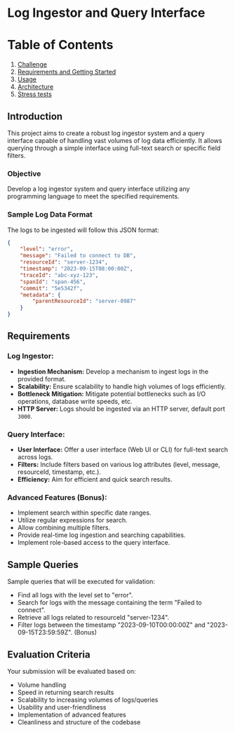 # Log Ingestor and Query Interface


# Table of Contents

1. [Challenge](./path/to/README.md)
2. [Requirements and Getting Started](./path/to/doc/README.md#requirements-and-getting-started)
3. [Usage](./path/to/doc/README.md#usage)
4. [Architecture](./path/to/doc/README.md#architecture)
5. [Stress tests](./path/to/doc/README.md#stress-tests)



## Introduction

This project aims to create a robust log ingestor system and a query interface capable of handling vast volumes of log data efficiently. It allows querying through a simple interface using full-text search or specific field filters.

### Objective

Develop a log ingestor system and query interface utilizing any programming language to meet the specified requirements.

### Sample Log Data Format

The logs to be ingested will follow this JSON format:

```json
{
	"level": "error",
	"message": "Failed to connect to DB",
    "resourceId": "server-1234",
	"timestamp": "2023-09-15T08:00:00Z",
	"traceId": "abc-xyz-123",
    "spanId": "span-456",
    "commit": "5e5342f",
    "metadata": {
        "parentResourceId": "server-0987"
    }
}
```

## Requirements

### Log Ingestor:

- **Ingestion Mechanism:** Develop a mechanism to ingest logs in the provided format.
- **Scalability:** Ensure scalability to handle high volumes of logs efficiently.
- **Bottleneck Mitigation:** Mitigate potential bottlenecks such as I/O operations, database write speeds, etc.
- **HTTP Server:** Logs should be ingested via an HTTP server, default port `3000`.

### Query Interface:

- **User Interface:** Offer a user interface (Web UI or CLI) for full-text search across logs.
- **Filters:** Include filters based on various log attributes (level, message, resourceId, timestamp, etc.).
- **Efficiency:** Aim for efficient and quick search results.

### Advanced Features (Bonus):

- Implement search within specific date ranges.
- Utilize regular expressions for search.
- Allow combining multiple filters.
- Provide real-time log ingestion and searching capabilities.
- Implement role-based access to the query interface.

## Sample Queries

Sample queries that will be executed for validation:

- Find all logs with the level set to "error".
- Search for logs with the message containing the term "Failed to connect".
- Retrieve all logs related to resourceId "server-1234".
- Filter logs between the timestamp "2023-09-10T00:00:00Z" and "2023-09-15T23:59:59Z". (Bonus)

## Evaluation Criteria

Your submission will be evaluated based on:

- Volume handling
- Speed in returning search results
- Scalability to increasing volumes of logs/queries
- Usability and user-friendliness
- Implementation of advanced features
- Cleanliness and structure of the codebase
